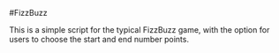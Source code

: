 #FizzBuzz

This is a simple script for the typical FizzBuzz game, with the option for users to choose the start and end number points.
